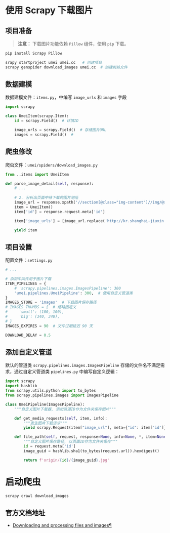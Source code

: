 # 使用 Scrapy 下载图片

## 项目准备

> **注意：** 下载图片功能依赖 `Pillow` 组件，使用 `pip` 下载。

```bash
pip install Scrapy Pillow
```


```bash
srapy startproject umei umei.cc   # 创建项目
scrapy genspider download_images umei.cc  # 创建蜘蛛文件
```

## 数据建模

数据建模文件：`items.py`，中编写 `image_urls` 和 `images` 字段

```python {6-7}
import scrapy

class UmeiItem(scrapy.Item):
    id = scrapy.Field()  # 详情ID

    image_urls = scrapy.Field()  # 存储图片URL
    images = scrapy.Field()  #
```

## 爬虫修改

爬虫文件：`umei/spiders/download_images.py`

```python
from ..items import UmeiItem

def parse_image_detail(self, response):
    # ...
    
    # 2. 分析出页面中待下载的图片地址
    image_url = response.xpath('//section[@class="img-content"]//img/@src').get()
    item = UmeiItem()
    item['id'] = response.request.meta['id']

    item['image_urls'] = [image_url.replace('http://kr.shanghai-jiuxin.com/', 'https://kr.zutuanla.com/')]

    yield item
```

## 项目设置

配置文件：`settings.py`

```python
# ...

# 添加中间件用于图片下载
ITEM_PIPELINES = {
    # 'scrapy.pipelines.images.ImagesPipeline': 300
    'umei.pipelines.UmeiPipeline': 300,  # 使用自定义管道类
}
IMAGES_STORE = 'images'  # 下载图片保存路径
# IMAGES_THUMBS = {  # 缩略图定义
#     'small': (100, 100),
#     'big': (340, 340), 
# }
IMAGES_EXPIRES = 90  # 文件过期延迟 90 天

DOWNLOAD_DELAY = 0.5
```

## 添加自定义管道

默认的管道类 `scrapy.pipelines.images.ImagesPipeline` 存储的文件名不满足需求，通过自定义管道类 `pipelines.py` 中编写自定义逻辑：

```python
import scrapy
import hashlib
from scrapy.utils.python import to_bytes
from scrapy.pipelines.images import ImagesPipeline

class UmeiPipeline(ImagesPipeline):
    """自定义图片下载器, 添加资源ID作为文件夹保存图片"""

    def get_media_requests(self, item, info):
        """发生图片下载请求"""
        yield scrapy.Request(item["image_url"], meta={"id": item['id']})  # 继续传递页面ID

    def file_path(self, request, response=None, info=None, *, item=None):
        """自定义图片保存路径, 以页面ID作为文件夹保存"""
        id = request.meta['id']
        image_guid = hashlib.sha1(to_bytes(request.url)).hexdigest()

        return f'origin/{id}/{image_guid}.jpg'
```


# 启动爬虫

```bash
scrapy crawl download_images
```

## 官方文档地址

- [Downloading and processing files and images¶](https://docs.scrapy.org/en/latest/topics/media-pipeline.html)